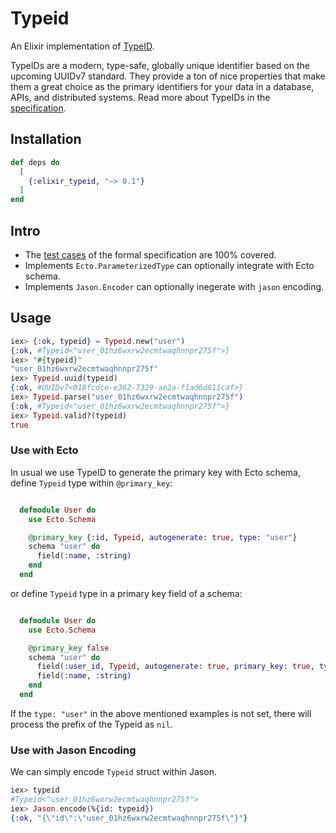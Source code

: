 # Typeid

An Elixir implementation of [TypeID](https://github.com/jetify-com/typeid).

TypeIDs are a modern, type-safe, globally unique identifier based on the upcoming
UUIDv7 standard. They provide a ton of nice properties that make them a great choice
as the primary identifiers for your data in a database, APIs, and distributed systems.
Read more about TypeIDs in the [specification](https://github.com/jetify-com/typeid/tree/main/spec).

## Installation

```elixir
def deps do
  [
    {:elixir_typeid, "~> 0.1"}
  ]
end
```

## Intro

- The [test cases](https://github.com/jetify-com/typeid/tree/main/spec#validating-implementations) of the formal specification are 100% covered.
- Implements `Ecto.ParameterizedType` can optionally integrate with Ecto schema.
- Implements `Jason.Encoder` can optionally inegerate with `jason` encoding.

## Usage

```elixir
iex> {:ok, typeid} = Typeid.new("user")
{:ok, #Typeid<"user_01hz6wxrw2ecmtwaqhnnpr275f">}
iex> "#{typeid}"
"user_01hz6wxrw2ecmtwaqhnnpr275f"
iex> Typeid.uuid(typeid)
{:ok, #UUIDv7<018fcdce-e382-7329-ae2a-f1ad6d811caf>}
iex> Typeid.parse("user_01hz6wxrw2ecmtwaqhnnpr275f")
{:ok, #Typeid<"user_01hz6wxrw2ecmtwaqhnnpr275f">}
iex> Typeid.valid?(typeid)
true
```

### Use with Ecto

In usual we use TypeID to generate the primary key with Ecto schema, define `Typeid` type within `@primary_key`:

```elixir

  defmodule User do
    use Ecto.Schema

    @primary_key {:id, Typeid, autogenerate: true, type: "user"}
    schema "user" do
      field(:name, :string)
    end
  end

```

or define `Typeid` type in a primary key field of a schema:

```elixir

  defmodule User do
    use Ecto.Schema

    @primary_key false
    schema "user" do
      field(:user_id, Typeid, autogenerate: true, primary_key: true, type: "user")
      field(:name, :string)
    end
  end
```

If the `type: "user"` in the above mentioned examples is not set, there will process the prefix of the Typeid as `nil`.

### Use with Jason Encoding

We can simply encode `Typeid` struct within Jason.

```elixir
iex> typeid
#Typeid<"user_01hz6wxrw2ecmtwaqhnnpr275f">
iex> Jason.encode(%{id: typeid})
{:ok, "{\"id\":\"user_01hz6wxrw2ecmtwaqhnnpr275f\"}"}
```

